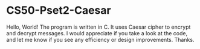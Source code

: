 # CS50-Pset2-Caesar

Hello, World!
The program is written in C.
It uses Caesar cipher to encrypt and decrypt messages.
I would appreciate if you take a look at the code, and let me know if you see any efficiency or design improvements.
Thanks.

